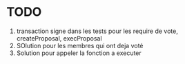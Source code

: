 
# TODO

1. transaction signe dans les tests pour les require de vote, createProposal, execProposal
2. SOlution pour les membres qui ont deja voté
3. Solution pour appeler la fonction a executer
